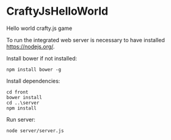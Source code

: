 # CraftyJsHelloWorld
Hello world crafty.js game

To run the integrated web server is necessary to have installed https://nodejs.org/.

Install bower if not installed:
```
npm install bower -g
```

Install dependencies:
```
cd front
bower install
cd ..\server
npm install
```

Run server:
```
node server/server.js
```
